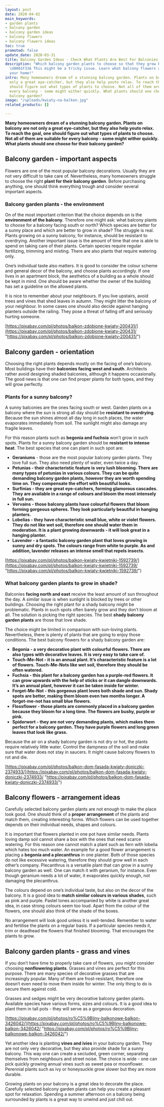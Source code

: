 ```yaml
---
layout: post
date: 2020-04-02
main_keywords:
- garden plants
- balcony garden
- balcony garden ideas
- balcony flowers
- balcony flowers ideas
toc: true
promoted: false
update_date: 2020-03-31
title: Balcony Garden Ideas - Check What Plants Are Best For Balconies
description: "Which balcony garden plants to choose so that they grow beautifully?
  \U0001F33A This might be a tricky issue. Learn what balcony flowers are best for
  your home!"
intro: Many homeowners dream of a stunning balcony garden. Plants on balcony are not
  only a great eye-catcher, but they also help youto relax. To reach the goal, one
  should figure out what types of plants to choose. Not all of them are suitable for
  every balcony - some might wither quickly. What plants should one choose for their
  balcony garden?
image: "/uploads/kwiaty-na-balkon.jpg"
related_products: []

---
```

**Many homeowners dream of a stunning balcony garden. Plants on balcony are not only a great eye-catcher, but they also help youto relax. To reach the goal, one should figure out what types of plants to choose. Not all of them are suitable for every balcony - some might wither quickly. What plants should one choose for their balcony garden?**

## Balcony garden - important aspects

Flowers are one of the most popular balcony decorations. Usually they are not very difficult to take care of. Nevertheless, many homeowners struggle to choose the right **plant for their balcony garden**. Before purchasing anything, one should think everything trough and consider several important aspects.

### Balcony garden plants - the environment

On of the most important criterion that the choice depends on is the **environment of the balcony**. Therefore one might ask: what balcony plants to choose for a balcony facing south or north? Which species are better for a sunny place and which are better to grow in shade? The struggle is real. Plants growing on a sunny balcony, for instance, should be resistant to overdrying. Another important issue is the amount of time that one is able to spend on taking care of their plants. Certain species require regular fertilizing, trimming and misting. There are also plants that require watering only.

One’s individual taste also matters. It is good to consider the colour scheme and general decor of the balcony, and choose plants accordingly. If one lives in an apartment block, the aesthetics of a building as a whole should be kept in mind. One should be aware whether the owner of the building has set a guideline on the allowed plants.

It is nice to remember about your neighbours. If you live upstairs, avoid trees and vines that shed leaves in autumn. They might litter the balcony of your neighbour. In some cases one should also decide against hanging planters outside the railing. They pose a threat of falling off and seriously hurting someone.

[https://pixabay.com/pl/photos/balkon-zdobione-kwiaty-200431/](https://pixabay.com/pl/photos/balkon-zdobione-kwiaty-200431/ "https://pixabay.com/pl/photos/balkon-zdobione-kwiaty-200431/")

## Balcony garden - orientation

Choosing the right plants depends mostly on the facing of one’s balcony. Most buildings have their **balconies facing west and south**. Architects rather avoid designing shaded balconies, although it happens occasionally. The good news is that one can find proper plants for both types, and they will grow perfectly.

### Plants for a sunny balcony?

A sunny balconies are the ones facing south or west. Garden plants on a balcony where the sun is strong all day should be **resistant to overdrying**. Because the sun shines almost all day long in such places, the water evaporates immediately from soil. The sunlight might also damage any fragile leaves.

For this reason plants such as **begonia and fuchsia** won’t grow in such spots. Plants for a sunny balcony garden should be **resistant to intense heat**. The best species that one can plant in such spot are:

* **Geraniums** - those are the most popular balcony garden plants. They love full sun. They also need plenty of water, even twice a day.
* **Petunias - their characteristic feature is very lush blooming. There are many types of petunias in various colours. They can be quite demanding balcony garden plants, however they are worth spending time on. They compensate the effort with beautiful looks.**
* **Surfinias - they are great eye-catchers, forming glamorous cascades. They are available in a range of colours and bloom the most intensely in full sun.**
* **Vervains - those balcony plants have colourful flowers that bloom forming gorgeous spheres. They look particularly beautiful in hanging planters.**
* **Lobelias - they have characteristic small blue, white or violet flowers. They do not like wet soil, therefore one should water them in moderation. It is a plant growing downwards - it will look great in a hanging planter.**
* **Lavender - a fantastic balcony garden plant that loves growing in sunny and dry spots. The colours range from white to purple. As and addition, lavender releases an intense smell that repels insects.**

[https://pixabay.com/pl/photos/balkon-kwiaty-kwietniki-1592739/](https://pixabay.com/pl/photos/balkon-kwiaty-kwietniki-1592739/ "https://pixabay.com/pl/photos/balkon-kwiaty-kwietniki-1592739/")

### What balcony garden plants to grow in shade?

Balconies **facing north and east** receive the least amount of sun throughout the day. A similar issue is when sunlight is blocked by trees or other buildings. Choosing the right plant for a shady balcony might be problematic. Plants in such spots often barely grow and they don’t bloom at all. The solution is picking the right species. The best **shady balcony garden plants** are those that love shade.

The choice might be limited in comparison with sun-loving plants. Nevertheless, there is plenty of plants that are going to enjoy those conditions. The best balcony flowers for a shady balcony garden are:

* **Begonia - a very decorative plant with colourful flowers. There are also types with decorative leaves. It is very easy to take care of.**
* **Touch-Me-Not - it is an annual plant. It’s characteristic feature is a lot of flowers. Touch-Me-Nots like wet soil, therefore they should be often watered.**
* **Fuchsia - this plant for a balcony garden has a purple-red flowers. It can grow upwards with the help of sticks or it can dangle downwards. It’s an annual plant, however it can be taken inside for winter.**
* **Forget-Me-Not - this gorgeous plant loves both shade and sun. Shady spots are better, making them bloom even two months longer. A forget-me-not has small blue flowers.**
* **Flossflower - those plants are commonly placed in a balcony garden because they bloom for a long time. The flowers are bushy, purple or pink.**
* **Spiderwort - they are not very demanding plants, which makes them perfect for a balcony garden. They have purple flowers and long green leaves that look like grass.**

Because the air on a shady balcony garden is not dry or hot, the plants require relatively little water. Control the dampness of the soil and make sure that water does not stay in saucers. It might cause balcony flowers to rot and die.

[https://pixabay.com/pl/photos/balkon-dom-fasada-kwiaty-doniczki-2374933/](https://pixabay.com/pl/photos/balkon-dom-fasada-kwiaty-doniczki-2374933/ "https://pixabay.com/pl/photos/balkon-dom-fasada-kwiaty-doniczki-2374933/")

## Balcony flowers - arrangement ideas

Carefully selected balcony garden plants are not enough to make the place look good. One should think of a **proper arrangement** of the plants and match them, creating interesting forms. Which flowers can be used together depends on their individual needs, shapes and colours.

It is important that flowers planted in one pot have similar needs. Plants loving damp soil cannot share a box with the ones that need scarce watering. For this reason one cannot match a plant such as fern with lobelia which hates too much water. An example for a good flower arrangement is placing a **begonia and a plecanthrus** in one planter. Both of those species do not like excessive watering, therefore they should grow well in each other’s company. Plecanthrus is a versatile plant that can grow in a sunny balcony garden as well. One can match it with geranium, for instance. Even though geranium needs a lot of water, it evaporates quickly enough, not damaging the plecanthrus.

The colours depend on one’s individual taste, but also on the decor of the balcony. It is a good idea to **match similar colours in various shades**, such as pink and purple. Pastel tones accompanied by white is another great idea, in case strong colours seem too loud. Apart from the colour of the flowers, one should also think of the shade of the boxes.

No arrangement will look good unless it is well-tended. Remember to water and fertilise the plants on a regular basis. If a particular species needs it, trim or deadhead the flowers that finished blooming. That encourages the plants to grow.

## Balcony garden plants - grass and vines

If you don’t have time to properly take care of flowers, you might consider choosing **nonflowering plants**. Grasses and vines are perfect for this purpose. There are many species of decorative grasses that are increasingly popular. Many of them are frost-resistant, therefore one doesn’t even need to move them inside for winter. The only thing to do is secure them against cold.

Grasses and sedges might be very decorative balcony garden plants. Available species have various forms, sizes and colours. It is a good idea to plant them in tall pots - they will serve as a gorgeous decoration.

[https://pixabay.com/pl/photos/ro%C5%9Bliny-balkonowe-balkon-3426042/](https://pixabay.com/pl/photos/ro%C5%9Bliny-balkonowe-balkon-3426042/ "https://pixabay.com/pl/photos/ro%C5%9Bliny-balkonowe-balkon-3426042/")

Yet another idea is planting **vines and ivies** in your balcony garden. They are not only very decorative, but they also provide shade for a sunny balcony. This way one can create a secluded, green corner, separating themselves from neighbours and street noise. The choice is wide - one can pick quickly growing annual vines such as sweet pea or moonflower. Perennial plants such as ivy or honeysuckle grow slower but they are more durable.

Growing plants on your balcony is a great idea to decorate the place. Carefully selected balcony garden plants can help you create a pleasant spot for relaxation. Spending a summer afternoon on a balcony being surrounded by plants is a great way to unwind and just chill out.